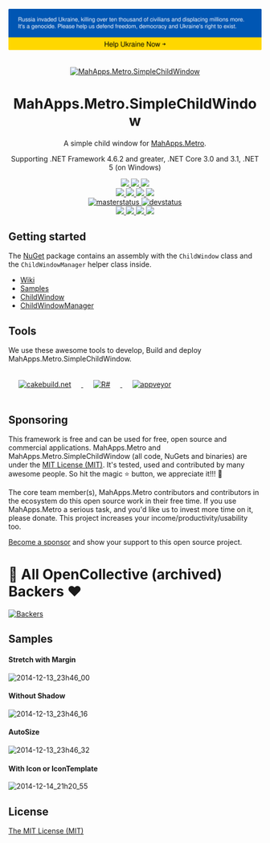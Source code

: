 [![Stand With Ukraine](https://raw.githubusercontent.com/vshymanskyy/StandWithUkraine/main/banner2-direct.svg)](https://vshymanskyy.github.io/StandWithUkraine)

<div align="center">
  <br />
  <a href="https://github.com/punker76/MahApps.Metro.SimpleChildWindow">
    <img alt="MahApps.Metro.SimpleChildWindow" width="200" heigth="200" src="./MahApps.Metro.SimpleChildWindow.png">
  </a>
  <h1>MahApps.Metro.SimpleChildWindow</h1>
  <p>
    A simple child window for <a href="https://github.com/MahApps/MahApps.Metro">MahApps.Metro</a>.
  </p>
  <p>
    Supporting .NET Framework 4.6.2 and greater, .NET Core 3.0 and 3.1, .NET 5 (on Windows)
  </p>
  <a href="https://gitter.im/punker76/MahApps.Metro.SimpleChildWindow">
    <img src="https://img.shields.io/badge/Gitter-Join%20Chat-green.svg?style=flat-square">
  </a>
  <a href="https://twitter.com/punker76">
    <img src="https://img.shields.io/badge/twitter-%40punker76-55acee.svg?style=flat-square">
  </a>
  <a href="./LICENSE">
    <img src="https://img.shields.io/badge/license-MIT-blue.svg?style=flat-square">
  </a>
  <br />
  <a href="https://www.nuget.org/packages/MahApps.Metro.SimpleChildWindow">
    <img src="https://img.shields.io/nuget/dt/MahApps.Metro.SimpleChildWindow.svg?style=flat-square">
  </a>
  <a href="https://www.nuget.org/packages/MahApps.Metro.SimpleChildWindow">
    <img src="https://img.shields.io/nuget/v/MahApps.Metro.SimpleChildWindow.svg?style=flat-square">
  </a>
  <a href="https://www.nuget.org/packages/MahApps.Metro.SimpleChildWindow">
    <img src="https://img.shields.io/nuget/vpre/MahApps.Metro.SimpleChildWindow.svg?style=flat-square&label=nuget-pre">
  </a>
  <a href="https://github.com/punker76/MahApps.Metro.SimpleChildWindow/releases/latest">
    <img src="https://img.shields.io/github/release/punker76/MahApps.Metro.SimpleChildWindow.svg?style=flat-square">
  </a>
  <br />
  <a href="https://ci.appveyor.com/project/punker76/mahapps-metro-simplechildwindow/branch/master">
    <img alt="masterstatus" src="https://img.shields.io/appveyor/ci/punker76/mahapps-metro-simplechildwindow/master.svg?style=flat-square&&label=master">
  </a>
  <a href="https://ci.appveyor.com/project/punker76/mahapps-metro-simplechildwindow/branch/dev">
    <img alt="devstatus" src="https://img.shields.io/appveyor/ci/punker76/mahapps-metro-simplechildwindow/dev.svg?style=flat-square&&label=dev">
  </a>
  <br />
  <a href="https://github.com/punker76/MahApps.Metro.SimpleChildWindow/issues">
    <img src="https://img.shields.io/github/issues-raw/punker76/MahApps.Metro.SimpleChildWindow.svg?style=flat-square">
  </a>
  <a href="https://github.com/punker76/MahApps.Metro.SimpleChildWindow/issues">
    <img src="https://img.shields.io/github/issues-closed-raw/punker76/MahApps.Metro.SimpleChildWindow.svg?style=flat-square">
  </a>
  <a href="https://github.com/punker76/MahApps.Metro.SimpleChildWindow/issues">
    <img src="https://img.shields.io/github/issues-pr-raw/punker76/MahApps.Metro.SimpleChildWindow.svg?style=flat-square">
  </a>
  <a href="https://github.com/punker76/MahApps.Metro.SimpleChildWindow/issues">
    <img src="https://img.shields.io/github/issues-pr-closed-raw/punker76/MahApps.Metro.SimpleChildWindow.svg?style=flat-square">
  </a>
</div>

## Getting started

The [NuGet](https://www.nuget.org/packages/MahApps.Metro.SimpleChildWindow) package contains an assembly with the `ChildWindow` class and the `ChildWindowManager` helper class inside.

* [Wiki][wiki]
* [Samples][samples]
* [ChildWindow][childwindow]
* [ChildWindowManager][childwindowmanager]

## Tools

We use these awesome tools to develop, Build and deploy MahApps.Metro.SimpleChildWindow.

<div>
  <a href="https://cakebuild.net/">
    <img alt="cakebuild.net" width="128" heigth="128" vspace="20" hspace="20" src="./docs/cake-medium.png">
  </a>
  <a href="https://www.jetbrains.com/resharper/">
    <img alt="R#" width="128" heigth="128" vspace="20" hspace="20" src="./docs/icon_ReSharper.png">
  </a>
  <a href="https://www.appveyor.com/">
    <img alt="appveyor" width="128" heigth="128" vspace="20" hspace="20" src="./docs/Appveyor_logo.svg">
  </a>
</div>

## Sponsoring

This framework is free and can be used for free, open source and commercial applications. MahApps.Metro and MahApps.Metro.SimpleChildWindow (all code, NuGets and binaries) are under the [MIT License (MIT)](./LICENSE). It's tested, used and contributed by many awesome people. So hit the magic :star: button, we appreciate it!!! :pray:

The core team member(s), MahApps.Metro contributors and contributors in the ecosystem do this open source work in their free time. If you use MahApps.Metro a serious task, and you'd like us to invest more time on it, please donate. This project increases your income/productivity/usability too.

[Become a sponsor](https://github.com/sponsors/punker76) and show your support to this open source project.

# :pray: All OpenCollective (archived) Backers :heart:

[![Backers](https://opencollective.com/mahappsmetro/backers.svg?button=false)](https://opencollective.com/mahappsmetro#section-contributors)

## Samples

#### Stretch with Margin

![2014-12-13_23h46_00](https://user-images.githubusercontent.com/658431/28338627-de8c2890-6c09-11e7-99c3-c424e2c588a2.png)

#### Without Shadow

![2014-12-13_23h46_16](https://user-images.githubusercontent.com/658431/28338628-dea5f8e2-6c09-11e7-8349-8bce5cf7a1c8.png)

#### AutoSize

![2014-12-13_23h46_32](https://user-images.githubusercontent.com/658431/28338629-dea8afba-6c09-11e7-8b7d-cf7e2db2fa82.png)

#### With Icon or IconTemplate

![2014-12-14_21h20_55](https://user-images.githubusercontent.com/658431/28338630-deacb9ca-6c09-11e7-8bdf-054fb008afd6.png)

## License

[The MIT License (MIT)](./LICENSE)

[wiki]: https://github.com/punker76/MahApps.Metro.SimpleChildWindow/wiki
[childwindow]: https://github.com/punker76/MahApps.Metro.SimpleChildWindow/wiki/ChildWindow
[childwindowmanager]: https://github.com/punker76/MahApps.Metro.SimpleChildWindow/wiki/ChildWindowManager
[samples]: https://github.com/punker76/MahApps.Metro.SimpleChildWindow/wiki/Samples
